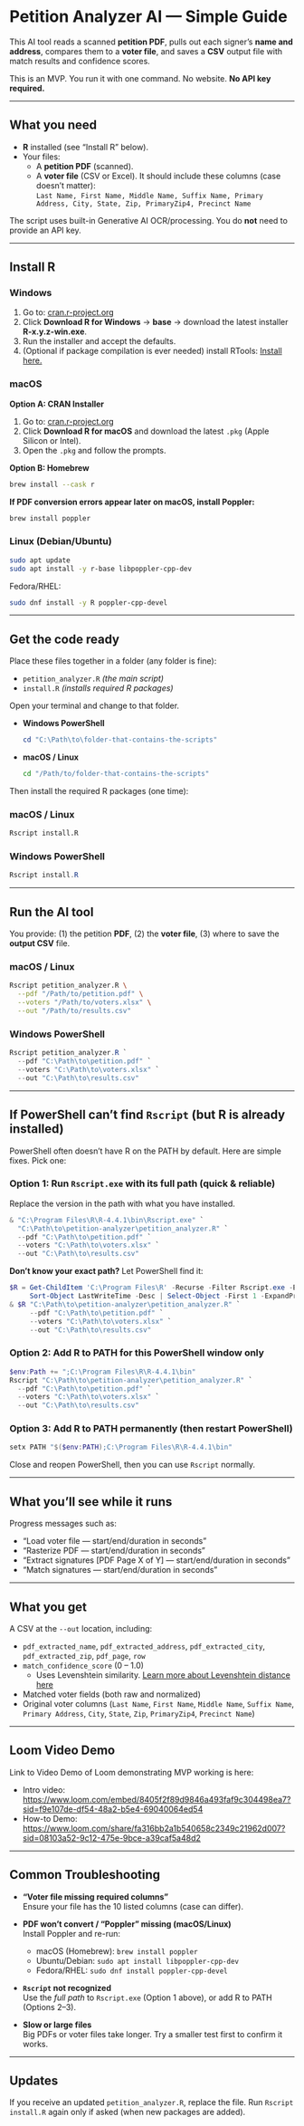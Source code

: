 # Petition Analyzer AI — Simple Guide 

This AI tool reads a scanned **petition PDF**, pulls out each signer’s **name and address**, compares them to a **voter file**, and saves a **CSV** output file with match results and confidence scores.

This is an MVP. You run it with one command. No website. **No API key required.**

---

## What you need

- **R** installed (see “Install R” below).
- Your files:
  - A **petition PDF** (scanned).
  - A **voter file** (CSV or Excel). It should include these columns (case doesn’t matter):  
    `Last Name, First Name, Middle Name, Suffix Name, Primary Address, City, State, Zip, PrimaryZip4, Precinct Name`

The script uses built-in Generative AI OCR/processing. You do **not** need to provide an API key.

---

## Install R

### Windows

1. Go to: <a href="https://cran.r-project.org/" target="_blank">cran.r-project.org</a>
2. Click **Download R for Windows** → **base** → download the latest installer **R-x.y.z-win.exe**.
3. Run the installer and accept the defaults.
4. (Optional if package compilation is ever needed) install RTools: <a href="https://cran.r-project.org/bin/windows/Rtools/" target="_blank">Install here.</a>


### macOS

**Option A: CRAN Installer**

1. Go to: <a href="https://cran.r-project.org/" target="_blank">cran.r-project.org</a>
2. Click **Download R for macOS** and download the latest `.pkg` (Apple Silicon or Intel).
3. Open the `.pkg` and follow the prompts.


**Option B: Homebrew**

```bash
brew install --cask r
```

**If PDF conversion errors appear later on macOS, install Poppler:**

```bash
brew install poppler
```

### Linux (Debian/Ubuntu)
```bash
sudo apt update
sudo apt install -y r-base libpoppler-cpp-dev
```

Fedora/RHEL:
```bash
sudo dnf install -y R poppler-cpp-devel
```

---

## Get the code ready

Place these files together in a folder (any folder is fine):

- `petition_analyzer.R`  *(the main script)*
- `install.R`            *(installs required R packages)*

Open your terminal and change to that folder.

- **Windows PowerShell**

  ```powershell
  cd "C:\Path\to\folder-that-contains-the-scripts"
  ```
- **macOS / Linux**

  ```bash
  cd "/Path/to/folder-that-contains-the-scripts"
  ```

Then install the required R packages (one time):


### macOS / Linux
```bash
Rscript install.R
```

### Windows PowerShell
```powershell
Rscript install.R
```


---

## Run the AI tool

You provide: (1) the petition **PDF**, (2) the **voter file**, (3) where to save the **output CSV** file.

### macOS / Linux

```bash
Rscript petition_analyzer.R \
  --pdf "/Path/to/petition.pdf" \
  --voters "/Path/to/voters.xlsx" \
  --out "/Path/to/results.csv"
```

### Windows PowerShell

```powershell
Rscript petition_analyzer.R `
  --pdf "C:\Path\to\petition.pdf" `
  --voters "C:\Path\to\voters.xlsx" `
  --out "C:\Path\to\results.csv"
```

---

## If PowerShell can’t find `Rscript` (but R is already installed)


PowerShell often doesn’t have R on the PATH by default. Here are simple fixes. Pick one:


### Option 1: Run `Rscript.exe` with its **full path** (quick & reliable)
Replace the version in the path with what you have installed.

```powershell
& "C:\Program Files\R\R-4.4.1\bin\Rscript.exe" `
  "C:\Path\to\petition-analyzer\petition_analyzer.R" `
  --pdf "C:\Path\to\petition.pdf" `
  --voters "C:\Path\to\voters.xlsx" `
  --out "C:\Path\to\results.csv"
```

**Don’t know your exact path?** Let PowerShell find it:

```powershell
$R = Get-ChildItem 'C:\Program Files\R' -Recurse -Filter Rscript.exe -ErrorAction SilentlyContinue |
     Sort-Object LastWriteTime -Desc | Select-Object -First 1 -ExpandProperty FullName
& $R "C:\Path\to\petition-analyzer\petition_analyzer.R" `
     --pdf "C:\Path\to\petition.pdf" `
     --voters "C:\Path\to\voters.xlsx" `
     --out "C:\Path\to\results.csv"
```

### Option 2: Add R to PATH **for this PowerShell window only**
```powershell
$env:Path += ";C:\Program Files\R\R-4.4.1\bin"
Rscript "C:\Path\to\petition-analyzer\petition_analyzer.R" `
  --pdf "C:\Path\to\petition.pdf" `
  --voters "C:\Path\to\voters.xlsx" `
  --out "C:\Path\to\results.csv"
```

### Option 3: Add R to PATH **permanently** (then **restart** PowerShell)
```powershell
setx PATH "$($env:PATH);C:\Program Files\R\R-4.4.1\bin"
```
Close and reopen PowerShell, then you can use `Rscript` normally.


---

## What you’ll see while it runs

Progress messages such as:

- “Load voter file — start/end/duration in seconds”
- “Rasterize PDF — start/end/duration in seconds”
- “Extract signatures [PDF Page X of Y] — start/end/duration in seconds”
- “Match signatures — start/end/duration in seconds”

---

## What you get

A CSV at the `--out` location, including:

- `pdf_extracted_name`, `pdf_extracted_address`, `pdf_extracted_city`, `pdf_extracted_zip`, `pdf_page`, `row`
- `match_confidence_score` (0 – 1.0) 
  + Uses Levenshtein similarity. <a href="https://cran.r-project.org/web/packages/stringdist/refman/stringdist.html#stringdist-metrics" target="_blank">Learn more about Levenshtein distance here</a>
- Matched voter fields (both raw and normalized)
- Original voter columns (`Last Name`, `First Name`, `Middle Name`, `Suffix Name`, `Primary Address`, `City`, `State`, `Zip`, `PrimaryZip4`, `Precinct Name`)


---

## Loom Video Demo

Link to Video Demo of Loom demonstrating MVP working is here:

- Intro video: https://www.loom.com/embed/8405f2f89d9846a493faf9c304498ea7?sid=f9e107de-df54-48a2-b5e4-69040064ed54
- How-to Demo: https://www.loom.com/share/fa316bb2a1b540658c2349c21962d007?sid=08103a52-9c12-475e-9bce-a39caf5a48d2


---

## Common Troubleshooting

- **“Voter file missing required columns”**  
  Ensure your file has the 10 listed columns (case can differ).

- **PDF won’t convert / “Poppler” missing (macOS/Linux)**  
  Install Poppler and re-run:
  - macOS (Homebrew): `brew install poppler`
  - Ubuntu/Debian: `sudo apt install libpoppler-cpp-dev`
  - Fedora/RHEL: `sudo dnf install poppler-cpp-devel`

- **`Rscript` not recognized**  
  Use the *full path* to `Rscript.exe` (Option 1 above), or add R to PATH (Options 2–3).

- **Slow or large files**  
  Big PDFs or voter files take longer. Try a smaller test first to confirm it works.

---

## Updates

If you receive an updated `petition_analyzer.R`, replace the file. Run `Rscript install.R` again only if asked (when new packages are added).



